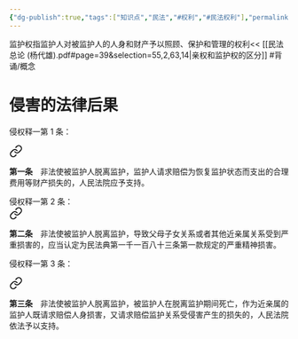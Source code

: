 ```yaml
---
{"dg-publish":true,"tags":["知识点","民法","#权利","#民法权利"],"permalink":"/学习笔记studyup/民法总论/监护权/","dgPassFrontmatter":true,"created":"2024-07-12T22:24:39.896+08:00","updated":"2024-11-01T14:31:56.739+08:00"}
---
```


监护权指监护人对被监护人的人身和财产予以照顾、保护和管理的权利<< [[民法总论 (杨代雄).pdf#page=39&selection=55,2,63,14|亲权和监护权的区分]] #背诵/概念 

# 侵害的法律后果
侵权释一第 1 条：
<div class="transclusion internal-embed is-loaded"><a class="markdown-embed-link" href="////#t1" aria-label="Open link"><svg xmlns="http://www.w3.org/2000/svg" width="24" height="24" viewBox="0 0 24 24" fill="none" stroke="currentColor" stroke-width="2" stroke-linecap="round" stroke-linejoin="round" class="svg-icon lucide-link"><path d="M10 13a5 5 0 0 0 7.54.54l3-3a5 5 0 0 0-7.07-7.07l-1.72 1.71"></path><path d="M14 11a5 5 0 0 0-7.54-.54l-3 3a5 5 0 0 0 7.07 7.07l1.71-1.71"></path></svg></a><div class="markdown-embed">



**第一条**　非法使被监护人脱离监护，监护人请求赔偿为恢复监护状态而支出的合理费用等财产损失的，人民法院应予支持。 

</div></div>
 侵权释一第 2 条：
<div class="transclusion internal-embed is-loaded"><a class="markdown-embed-link" href="////#t2" aria-label="Open link"><svg xmlns="http://www.w3.org/2000/svg" width="24" height="24" viewBox="0 0 24 24" fill="none" stroke="currentColor" stroke-width="2" stroke-linecap="round" stroke-linejoin="round" class="svg-icon lucide-link"><path d="M10 13a5 5 0 0 0 7.54.54l3-3a5 5 0 0 0-7.07-7.07l-1.72 1.71"></path><path d="M14 11a5 5 0 0 0-7.54-.54l-3 3a5 5 0 0 0 7.07 7.07l1.71-1.71"></path></svg></a><div class="markdown-embed">



**第二条**　非法使被监护人脱离监护，导致父母子女关系或者其他近亲属关系受到严重损害的，应当认定为民法典第一千一百八十三条第一款规定的严重精神损害。 

</div></div>

侵权释一第 3 条：
<div class="transclusion internal-embed is-loaded"><a class="markdown-embed-link" href="////#t3" aria-label="Open link"><svg xmlns="http://www.w3.org/2000/svg" width="24" height="24" viewBox="0 0 24 24" fill="none" stroke="currentColor" stroke-width="2" stroke-linecap="round" stroke-linejoin="round" class="svg-icon lucide-link"><path d="M10 13a5 5 0 0 0 7.54.54l3-3a5 5 0 0 0-7.07-7.07l-1.72 1.71"></path><path d="M14 11a5 5 0 0 0-7.54-.54l-3 3a5 5 0 0 0 7.07 7.07l1.71-1.71"></path></svg></a><div class="markdown-embed">



**第三条**　非法使被监护人脱离监护，被监护人在脱离监护期间死亡，作为近亲属的监护人既请求赔偿人身损害，又请求赔偿监护关系受侵害产生的损失的，人民法院依法予以支持。 

</div></div>
